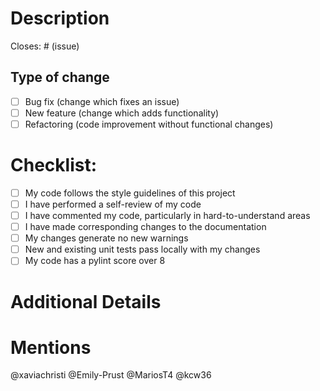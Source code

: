 <!-- ## Title -->
<!-- Provide a clear and concise title for your pull request. -->
<!-- DO NOT include the title in your description use this help to populate the PR Title above. -->
<!-- For example, "[PR] Implement extract tests" -->

# Description

<!-- Please include a summary of the changes and the related issue. Please also include relevant motivation and context. -->

Closes: # (issue)

## Type of change

- [ ] Bug fix (change which fixes an issue)
- [ ] New feature (change which adds functionality)
- [ ] Refactoring (code improvement without functional changes)

# Checklist:

- [ ] My code follows the style guidelines of this project
- [ ] I have performed a self-review of my code
- [ ] I have commented my code, particularly in hard-to-understand areas
- [ ] I have made corresponding changes to the documentation
- [ ] My changes generate no new warnings
- [ ] New and existing unit tests pass locally with my changes
- [ ] My code has a pylint score over 8

# Additional Details

<!-- Please include any additional details for PR could include screenshots of changes. -->

# Mentions
@xaviachristi
@Emily-Prust
@MariosT4
@kcw36